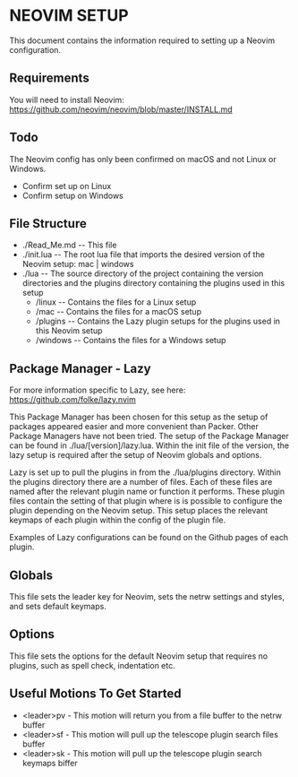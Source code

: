 # NEOVIM SETUP

This document contains the information required to setting up a Neovim configuration.

## Requirements

You will need to install Neovim: https://github.com/neovim/neovim/blob/master/INSTALL.md


## Todo

The Neovim config has only been confirmed on macOS and not Linux or Windows.
- Confirm set up on Linux
- Confirm setup on Windows


## File Structure

- ./Read_Me.md  -- This file
- ./init.lua   -- The root lua file that imports the desired version of the Neovim setup: mac | windows
- ./lua        -- The source directory of the project containing the version directories and the plugins directory containing the plugins used in this setup
  - /linux   -- Contains the files for a Linux setup 
  - /mac     -- Contains the files for a macOS setup
  - /plugins -- Contains the Lazy plugin setups for the plugins used in this Neovim setup
  - /windows -- Contains the files for a Windows setup


## Package Manager - Lazy

For more information specific to Lazy, see here: https://github.com/folke/lazy.nvim

This Package Manager has been chosen for this setup as the setup of packages appeared easier and more convenient than Packer. Other Package Managers have not been tried.
The setup of the Package Manager can be found in ./lua/[version]/lazy.lua. Within the init file of the version, the lazy setup is required after the setup of Neovim globals and options.

Lazy is set up to pull the plugins in from the ./lua/plugins directory. Within the plugins directory there are a number of files. Each of these files are named after the relevant plugin name or function it performs.
These plugin files contain the setting of that plugin where is is possible to configure the plugin depending on the Neovim setup.
This setup places the relevant keymaps of each plugin within the config of the plugin file.

Examples of Lazy configurations can be found on the Github pages of each plugin.

## Globals

This file sets the leader key for Neovim, sets the netrw settings and styles, and sets default keymaps.

## Options

This file sets the options for the default Neovim setup that requires no plugins, such as spell check, indentation etc.

## Useful Motions To Get Started

- \<leader>pv - This motion will return you from a file buffer to the netrw buffer
- \<leader>sf - This motion will pull up the telescope plugin search files buffer
- \<leader>sk - This motion will pull up the telescope plugin search keymaps biffer
